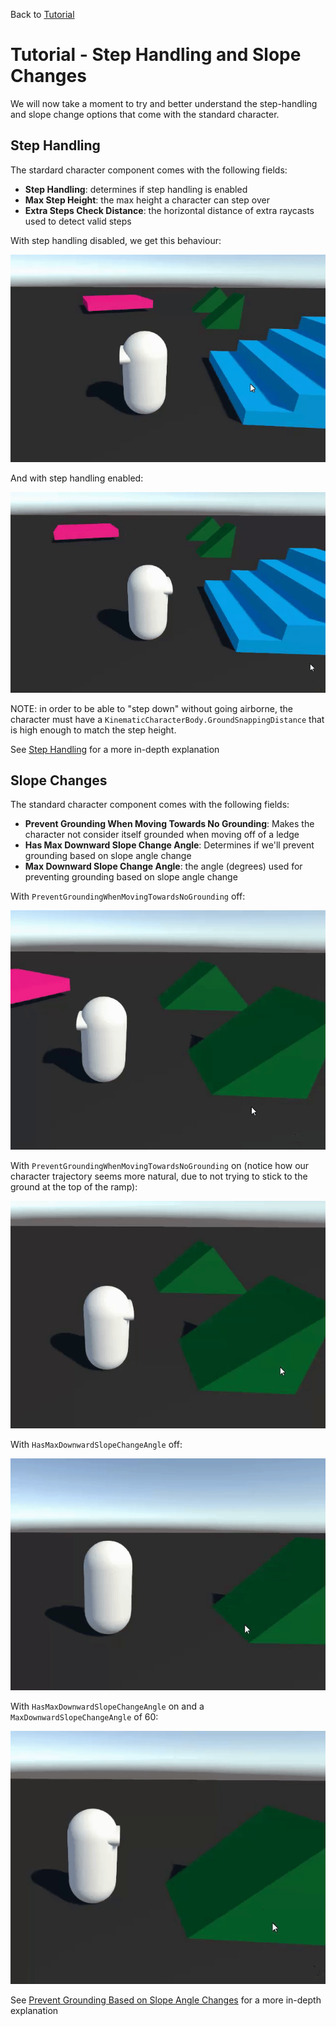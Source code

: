 Back to [Tutorial](../tutorial.md)

# Tutorial - Step Handling and Slope Changes

We will now take a moment to try and better understand the step-handling and slope change options that come with the standard character.

## Step Handling

The stardard character component comes with the following fields:
* **Step Handling**: determines if step handling is enabled
* **Max Step Height**: the max height a character can step over
* **Extra Steps Check Distance**: the horizontal distance of extra raycasts used to detect valid steps

With step handling disabled, we get this behaviour:

![](../Images/tutorial_stephandling_off.gif)

And with step handling enabled:

![](../Images/tutorial_stephandling_on.gif)

NOTE: in order to be able to "step down" without going airborne, the character must have a `KinematicCharacterBody.GroundSnappingDistance` that is high enough to match the step height.

See [Step Handling](../How_To/step-handling.md) for a more in-depth explanation


## Slope Changes

The standard character component comes with the following fields:
* **Prevent Grounding When Moving Towards No Grounding**: Makes the character not consider itself grounded when moving off of a ledge
* **Has Max Downward Slope Change Angle**: Determines if we'll prevent grounding based on slope angle change
* **Max Downward Slope Change Angle**: the angle (degrees) used for preventing grounding based on slope angle change

With `PreventGroundingWhenMovingTowardsNoGrounding` off:

![](../Images/tutorial_offledge_off.gif)

With `PreventGroundingWhenMovingTowardsNoGrounding` on (notice how our character trajectory seems more natural, due to not trying to stick to the ground at the top of the ramp):

![](../Images/tutorial_offledge_on.gif)

With `HasMaxDownwardSlopeChangeAngle` off:

![](../Images/tutorial_preventslope_off.gif)

With `HasMaxDownwardSlopeChangeAngle` on and a `MaxDownwardSlopeChangeAngle` of 60:

![](../Images/tutorial_preventslope_on.gif)

See [Prevent Grounding Based on Slope Angle Changes](../How_To/slope-changes.md) for a more in-depth explanation